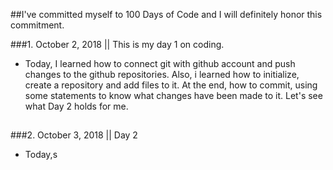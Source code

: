 ##I've committed myself to 100 Days of Code and I will definitely honor this commitment.

###1. October 2, 2018 || This is my day 1 on coding.
* Today, I learned how to connect git with github account and push changes to the github repositories. Also, i learned how to initialize, create a repository and add files to it. At the end, how to commit, using some statements to know what changes have been made to it. Let's see what Day 2 holds for me.
##
###2. October 3, 2018 || Day 2
* Today,s